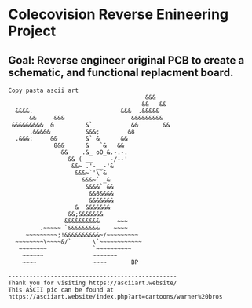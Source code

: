 # Colecovision Reverse Enineering Project
## Goal: Reverse engineer original PCB to create a schematic, and functional replacment board.

```
Copy pasta ascii art
                                       &&&
                                      &&   &&
  &&&&.                         &&&  .&&&&&
      &&     &&&                   &&&&&&&&&
 &&&&&&&&&  &         &`           &&       &&
      .&&&&&          &&&;        &8
  .&&&:     &&        &` &      &&
             8&&      &   `&   &&
               &&    .&_ oO_&.-.-.
                 && ( __     -/--'
                  &&~ .'-__-'&
                   &&&~`'\`&
                     &&&~` _&
                      &&&&` &&
                       &&8&&&&
                       &&&&&&&
                   &  &&&&&&&
                 &&;&&&&&&&
                &&&&&&&&&&     ~~~
         .~~~~~ `&&&&&&&&&    ~~~~
     ~~~~~~~~~;!&&&&&&&&&&~/~~~~~~~~~
  ~~~~~~~~\~~~~&/`      \`~~~~~~~~~~~~
   ~~~~~~~~             `~~~~~~~~~~
    ~~~~~~              ~~~~~~~
    ~~~~                ~~~~       BP

------------------------------------------------
Thank you for visiting https://asciiart.website/
This ASCII pic can be found at
https://asciiart.website/index.php?art=cartoons/warner%20bros
```
